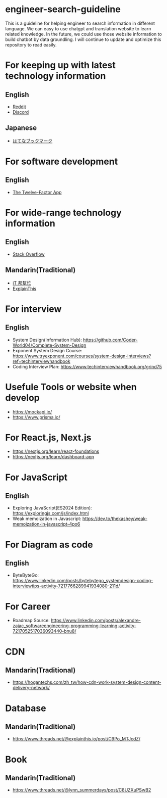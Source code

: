 # engineer-search-guideline

This is a guideline for helping engineer to search information in different language.
We can easy to use chatgpt and translation website to learn related knowledge.
In the future, we could use those website information to build chatbot by data groundling.
I will continue to update and optimize this repository to read easily.

# For keeping up with latest technology information

## English
- [Reddit](https://www.reddit.com/t/software_and_apps/)
- [Discord](https://discord.com/servers/science%20&%20tech)

## Japanese

- [はてなブックマーク](https://b.hatena.ne.jp/hotentry/it)

# For software development
## English
- [The Twelve-Factor App](https://12factor.net/)

# For wide-range technology information

## English

- [Stack Overflow](https://stackoverflow.com/)


## Mandarin(Traditional)

- [iT 邦幫忙](https://ithelp.ithome.com.tw/)
- [ExplainThis](https://www.explainthis.io/)

# For interview

## English
- System Design(Information Hub): https://github.com/Coder-World04/Complete-System-Design
- Exponent System Design Course: https://www.tryexponent.com/courses/system-design-interviews?ref=techinterviewhandbook
- Coding Interview Plan: https://www.techinterviewhandbook.org/grind75

# Usefule Tools or website when develop

- https://mockapi.io/
- https://www.prisma.io/


# For React.js, Next.js

- https://nextjs.org/learn/react-foundations
- https://nextjs.org/learn/dashboard-app


# For JavaScript

## English

- Exploring JavaScript(ES2024 Edition): https://exploringjs.com/js/index.html
- Weak memoization in Javascript: https://dev.to/thekashey/weak-memoization-in-javascript-4po6


# For Diagram as code

## English
- ByteByteGo: https://www.linkedin.com/posts/bytebytego_systemdesign-coding-interviewtips-activity-7217766289941934080-211d/

# For Career

- Roadmap Source: https://www.linkedin.com/posts/alexandre-zajac_softwareengineering-programming-learning-activity-7217052517036093440-bnu8/


# CDN
## Mandarin(Traditional)
- https://hogantechs.com/zh_tw/how-cdn-work-system-design-content-delivery-network/

# Database
## Mandarin(Traditional)
- https://www.threads.net/@explainthis.io/post/C9Po_MTJcdZ/

# Book
## Mandarin(Traditional)
- https://www.threads.net/@lynn_summerdays/post/C8UZXuPSwB2
